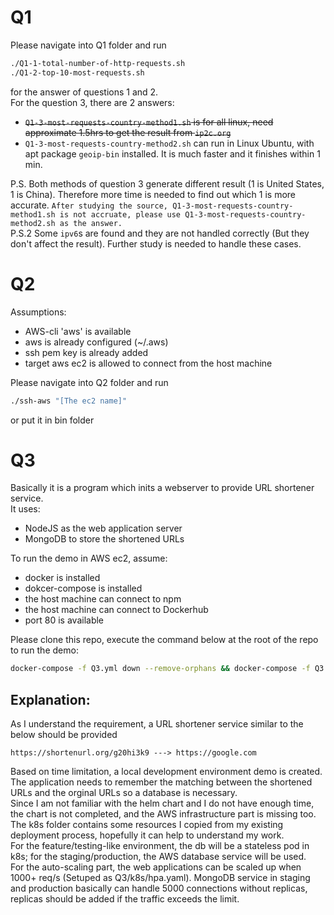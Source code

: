 # Q1
Please navigate into Q1 folder and run 
```bash
./Q1-1-total-number-of-http-requests.sh
./Q1-2-top-10-most-requests.sh
```
for the answer of questions 1 and 2.  
For the question 3, there are 2 answers:
- ~~`Q1-3-most-requests-country-method1.sh` is for all linux, need approximate 1.5hrs to get the result from `ip2c.org`~~
- `Q1-3-most-requests-country-method2.sh` can run in Linux Ubuntu, with apt package `geoip-bin` installed. It is much faster and it finishes within 1 min.

P.S. Both methods of question 3 generate different result (1 is United States, 1 is China). Therefore more time is needed to find out which 1 is more accurate. `After studying the source, Q1-3-most-requests-country-method1.sh is not accruate, please use Q1-3-most-requests-country-method2.sh as the answer.`  
P.S.2 Some `ipv6`s are found and they are not handled correctly (But they don't affect the result). Further study is needed to handle these cases.  
  
  
  
# Q2
Assumptions:
- AWS-cli 'aws' is available
- aws is already configured (~/.aws)
- ssh pem key is already added
- target aws ec2 is allowed to connect from the host machine

Please navigate into Q2 folder and run
```bash
./ssh-aws "[The ec2 name]"
```
or put it in bin folder  
  
  
  
# Q3
Basically it is a program which inits a webserver to provide URL shortener service.  
It uses:
- NodeJS as the web application server
- MongoDB to store the shortened URLs

To run the demo in AWS ec2, assume:
- docker is installed
- dokcer-compose is installed
- the host machine can connect to npm
- the host machine can connect to Dockerhub
- port 80 is available

Please clone this repo, execute the command below at the root of the repo to run the demo:
```bash
docker-compose -f Q3.yml down --remove-orphans && docker-compose -f Q3.yml pull && docker-compose -f Q3.yml up -d && docker-compose -f Q3.yml logs -f
```

## Explanation:  
As I understand the requirement, a URL shortener service similar to the below should be provided
```
https://shortenurl.org/g20hi3k9 ---> https://google.com
```
Based on time limitation, a local development environment demo is created.  
The application needs to remember the matching between the shortened URLs and the orginal URLs so a database is necessary.  
Since I am not familiar with the helm chart and I do not have enough time, the chart is not completed, and the AWS infrastructure part is missing too.  
The k8s folder contains some resources I copied from my existing deployment process, hopefully it can help to understand my work.  
For the feature/testing-like environment, the db will be a stateless pod in k8s; for the staging/production, the AWS database service will be used.  
For the auto-scaling part, the web applications can be scaled up when 1000+ req/s (Setuped as Q3/k8s/hpa.yaml). MongoDB service in staging and production basically can handle 5000 connections without replicas, replicas should be added if the traffic exceeds the limit.